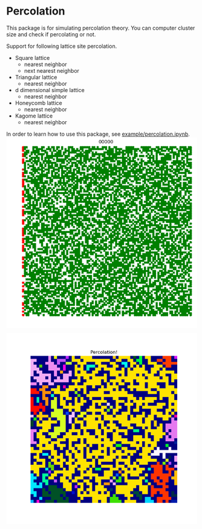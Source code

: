 # Percolation

This package is for simulating percolation theory. You can computer cluster size and check if percolating or not.

Support for following lattice site percolation.

- Square lattice
  - nearest neighbor
  - next nearest neighbor
- Triangular lattice
  - nearest neighbor
- d dimensional simple lattice
  - nearest neighbor
- Honeycomb lattice
  - nearest neighbor
- Kagome lattice
  - nearest neighbor




In order to learn how to use this package, see [example/percolation.ipynb](http://nbviewer.jupyter.org/github/goropikari/Percolation.jl/blob/master/example/percolation.ipynb).
<img src="example/forestfire.gif" align="middle"  />

<img src="example/cluster.png" align="middle"  />
